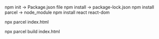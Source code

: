 npm init -> Package.json file 
npm install -> package-lock.json 
npm install parcel -> node_module
npm install react react-dom

<!-- To run the packages of node Modules into ur .js module  -->
npx parcel index.html
<!-- to get production ready code  -->
npx parcel build index.html

